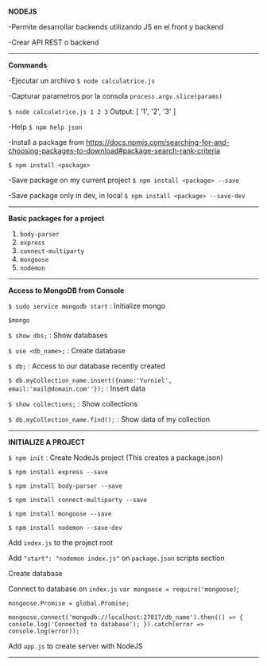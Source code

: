 **NODEJS**

-Permite desarrollar backends utilizando JS en el front y backend

-Crear API REST o backend
***

**Commands**

-Ejecutar un archivo
`$ node calculatrice.js`

-Capturar parametros por la consola
`process.argv.slice(params)`

`$ node calculatrice.js 1 2 3` Output: [ '1', '2', '3' ]

-Help
`$ npm help json`

-Install a package from https://docs.npmjs.com/searching-for-and-choosing-packages-to-download#package-search-rank-criteria

`$ npm install <package>`

-Save package on my current project
`$ npm install <package> --save`

-Save package only in dev, in local
`$ npm install <package> --save-dev`
***

**Basic packages for a project**
1) `body-parser`
2) `express`
3) `connect-multiparty`
4) `mongoose`
5) `nodemon`
***

**Access to MongoDB from Console**

`$ sudo service mongodb start` : Initialize mongo

`$mongo`

`$ show dbs;` : Show databases

`$ use <db_name>;` : Create database

`$ db;` : Access to our database recently created

`$ db.myCollection_name.insert({name:'Yurniel', email:'mail@domain.com''});` : Insert data

`$ show collections;` : Show collections

`$ db.myCollection_name.find();` : Show data of my collection

***

**INITIALIZE A PROJECT**

`$ npm init` : Create NodeJs project (This creates a package.json)

`$ npm install express --save`

`$ npm install body-parser --save`

`$ npm install connect-multiparty --save`

`$ npm install mongoose --save`

`$ npm install nodemon --save-dev`

Add `index.js` to the project root

Add `"start": "nodemon index.js"` on `package.json` scripts section

Create database

Connect to database on `index.js`
`var mongoose = require('mongoose)`;

`mongoose.Promise = global.Promise;`

`mongoose.connect('mongodb://localhost:27017/db_name').then(() => {
    console.log('Connected to database');
    }).catch(error => console.log(error));`

Add `app.js` to create server with NodeJS 

***
